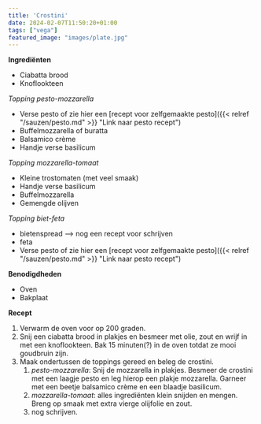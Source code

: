 ```yaml
---
title: 'Crostini'
date: 2024-02-07T11:50:20+01:00
tags: ["vega"]
featured_image: "images/plate.jpg"
---
```


**Ingrediënten**
- Ciabatta brood
- Knoflookteen

*Topping pesto-mozzarella*
- Verse pesto of zie hier een [recept voor zelfgemaakte pesto]({{< relref "/sauzen/pesto.md" >}} "Link naar pesto recept")
- Buffelmozzarella of buratta
- Balsamico crème
- Handje verse basilicum

*Topping mozzarella-tomaat*
- Kleine trostomaten (met veel smaak)
- Handje verse basilicum
- Buffelmozzarella 
- Gemengde olijven

*Topping biet-feta*
- bietenspread --> nog een recept voor schrijven
- feta
- Verse pesto of zie hier een [recept voor zelfgemaakte pesto]({{< relref "/sauzen/pesto.md" >}} "Link naar pesto recept")

**Benodigdheden**
- Oven
- Bakplaat

**Recept**
1. Verwarm de oven voor op 200 graden.
2. Snij een ciabatta brood in plakjes en besmeer met olie, zout en wrijf in met een knoflookteen. Bak 15 minuten(?) in de oven totdat ze mooi goudbruin zijn.
3. Maak ondertussen de toppings gereed en beleg de crostini.
    1. *pesto-mozzarella*: Snij de mozzarella in plakjes. Besmeer de crostini met een laagje pesto en leg hierop een plakje mozzarella. Garneer met een beetje balsamico  crème en een blaadje basilicum.
    2. *mozzarella-tomaat*: alles ingrediënten klein snijden en mengen. Breng op smaak met extra vierge olijfolie en zout.
    3. nog schrijven.


